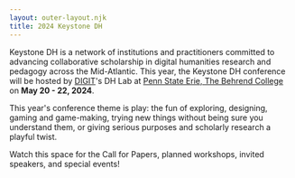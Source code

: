 ```yaml
---
layout: outer-layout.njk
title: 2024 Keystone DH
---
```


 
Keystone DH is a network of institutions and practitioners committed to advancing collaborative scholarship in digital humanities research and pedagogy across the Mid-Atlantic. This year, the Keystone DH conference will be hosted by [DIGIT](https://digit-psb.github.io/DIGIT/)'s DH Lab
at [Penn State Erie, The Behrend College](https://behrend.psu.edu/) on  <strong>May 20 - 22, 2024</strong>.

This year's conference theme is play: the fun of exploring, designing, gaming and game-making, trying new things without being sure you understand them, or giving serious purposes and scholarly research a playful twist.        
        
Watch this space for the Call for Papers, planned workshops, invited speakers, and special events!
    
